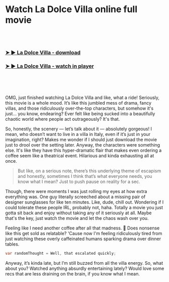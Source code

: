 <h1>Watch La Dolce Villa online full movie</h1>


<br><br>

<h3><a href="https://Mels-asentesri1977.github.io/tzkwzhrnxl/">➤ ► La Dolce Villa - download</a></h3> 
<h3><a href="https://Mels-asentesri1977.github.io/tzkwzhrnxl/">➤ ► La Dolce Villa - watch in player</a></h3>


<br><br><br>


OMG, just finished watching La Dolce Villa and like, what a ride! Seriously, this movie is a whole mood. It’s like this jumbled mess of drama, fancy villas, and those ridiculously over-the-top characters, but somehow it's just... you know, endearing? Ever felt like being sucked into a beautifully chaotic world where people act outrageously? It's that.

So, honestly, the scenery — let’s talk about it — absolutely gorgeous! I mean, who doesn’t want to live in a villa in Italy, even if it’s just in your imagination, right? Makes me wonder if I should just download the movie just to drool over the setting later. Anyway, the characters were something else. It's like they have this hyper-dramatic flair that makes even ordering a coffee seem like a theatrical event. Hilarious and kinda exhausting all at once.

> But like, on a serious note, there’s this underlying theme of escapism and honestly, sometimes I think that’s what everyone needs, you know what I mean? Just to push pause on reality for a sec.

Though, there were moments I was just rolling my eyes at how extra everything was. One guy literally screeched about a missing pair of designer sunglasses for like ten minutes. Like, dude, chill out. Wondering if I could tolerate these people IRL, probably not, haha. Totally a movie you just gotta sit back and enjoy without taking any of it seriously at all. Maybe that's the key, just watch the movie and let the chaos wash over you.

Feeling like I need another coffee after all that madness. 🤯 Does nonsense like this get sold as relatable? 'Cause now I'm feeling ridiculously tired from just watching these overly caffeinated humans sparking drama over dinner tables.

```csharp
var randomThought = Well, that escalated quickly;
```

Anyway, it’s kinda late, but I’m still buzzed from all the villa energy. So, what about you? Watched anything absurdly entertaining lately? Would love some recs that are less draining on the brain, if you know what I mean.
